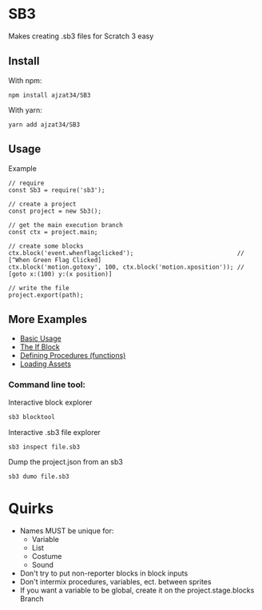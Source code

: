 # SB3
Makes creating .sb3 files for Scratch 3 easy

## Install
With npm:
```
npm install ajzat34/SB3
```
With yarn:

```
yarn add ajzat34/SB3
```

## Usage
Example
```node
// require
const Sb3 = require('sb3');

// create a project
const project = new Sb3();

// get the main execution branch
const ctx = project.main;

// create some blocks
ctx.block('event.whenflagclicked');                             // [^When Green Flag Clicked]
ctx.block('motion.gotoxy', 100, ctx.block('motion.xposition')); // [goto x:(100) y:(x position)]

// write the file
project.export(path);
```

## More Examples
* [Basic Usage](example/basic.js)
* [The If Block](example/if.js)
* [Defining Procedures (functions)](example/procedures.js)
* [Loading Assets](example/assets.js)

### Command line tool:
Interactive block explorer
```bash
sb3 blocktool
```
Interactive .sb3 file explorer
```bash
sb3 inspect file.sb3
```
Dump the project.json from an sb3
```bash
sb3 dumo file.sb3
```

# Quirks
* Names MUST be unique for:
  * Variable
  * List
  * Costume
  * Sound
* Don't try to put non-reporter blocks in block inputs
* Don't intermix procedures, variables, ect. between sprites
* If you want a variable to be global, create it on the project.stage.blocks Branch
